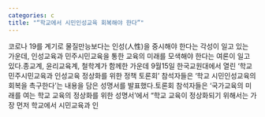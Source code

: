 ```yaml
---
categories: c
title: "“학교에서 시민인성교육 회복해야 한다”"
---
```

코로나 19를 계기로 물질만능보다는 인성(人性)을 중시해야 한다는 각성이 일고 있는 가운데, 인성교육과 민주시민교육을 통한 교육의 미래를 모색해야 한다는 여론이 일고 있다.종교계, 윤리교육계, 철학계가 함께한 가운데 9월15일 한국교원대에서 열린 ‘학교 민주시민교육과 인성교육 정상화를 위한 정책 토론회’ 참석자들은 ‘학교 시민인성교육의 회복을 촉구한다’는 내용을 담은 성명서를 발표했다.토론회 참석자들은 ‘국가교육의 미래를 여는 학교 교육의 정상화를 위한 성명서’에서 “학교 교육이 정상화되기 위해서는 가장 먼저 학교에서 시민교육과 인